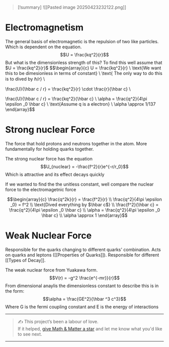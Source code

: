 
>[!summary]
![[Pasted image 20250423232122.png]]
# Electromagnetism
The general basis of electromagnetic is the repulsion of two like particles. Which is dependent on the equation.
$$U = \frac{kq^2}{r}$$
But what is the dimensionless strength of this?
To find this well assume that $U = \frac{kq^2}{r}$ 
$$\begin{array}{c}
U = \frac{kq^2}{r} \\ 
\text{We want this to be dimesionless in terms of constant} \\
\text{ The only way to do this is to dived by $\hbar / r$} \\ 

\frac{U}{\hbar c / r}  = \frac{kq^2}{r} \cdot \frac{r}{\hbar c} \\ 

\frac{U}{\hbar c / r} = \frac{kq^2}{\hbar c} \\ 
\alpha = \frac{q^2}{4\pi \epsilon _0 \hbar c} \\ 
\text{Assume q is a electron} \\ 
\alpha \approx 1/137
\end{array}$$

# Strong nuclear Force
The force that hold protons and neutrons together in the atom. More fundamentally for holding quarks together.

The strong nuclear force has the equation
$$U_{nuclear} = -\frac{f^2}{r}e^{-r/r_0}$$
Which is attractive and its effect decays quickly

If we wanted to find the the unitless constant, well compare the nuclear force to the electromagetnic force

$$\begin{array}{c}
\frac{q^2k}{r} = \frac{f^2}{r}  \\ 
\frac{q^2}{4\pi \epsilon _0} = f^2 \\ 
\text{Dived everything by $\hbar c$} \\ 
\frac{f^2}{\hbar c} = \frac{q^2}{4\pi \epsilon _0 \hbar c} \\ 
\alpha = \frac{q^2}{4\pi \epsilon _0 \hbar c}  \\
\alpha \approx 1
\end{array}$$

# Weak Nuclear Force
Responsible for the quarks changing to different quarks' combination. Acts on quarks and leptons ([[Properties of Quarks]]). Responsible for different [[Types of Decay]].

The weak nuclear force from Yuakawa form.
$$V(r) = -g^2 \frac{e^{-mr}}{r}$$
From dimensional anaylis the dimensionless constant to describe this is in the form:
$$\alpha = \frac{GE^2}{\hbar ^3 c^3}$$
Where G is the fermi coupling constant and E is the energy of interactions

---

> ✍️ This project’s been a labour of love.  
> If it helped, [give Math & Matter a star](https://github.com/rajeevphysics/Obsidan-MathMatter) and let me know what you'd like to see next.

---